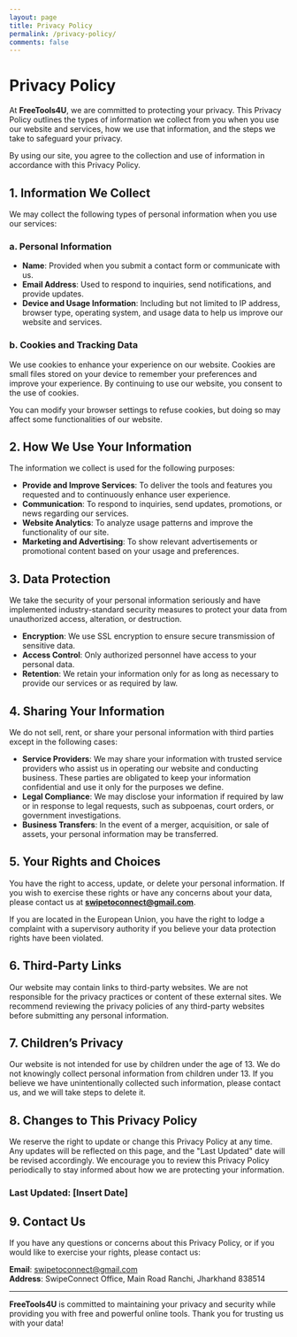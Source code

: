 ```yaml
---
layout: page
title: Privacy Policy
permalink: /privacy-policy/
comments: false
---
```


# Privacy Policy

At **FreeTools4U**, we are committed to protecting your privacy. This Privacy Policy outlines the types of information we collect from you when you use our website and services, how we use that information, and the steps we take to safeguard your privacy.

By using our site, you agree to the collection and use of information in accordance with this Privacy Policy.

## 1. Information We Collect

We may collect the following types of personal information when you use our services:

### a. Personal Information
- **Name**: Provided when you submit a contact form or communicate with us.
- **Email Address**: Used to respond to inquiries, send notifications, and provide updates.
- **Device and Usage Information**: Including but not limited to IP address, browser type, operating system, and usage data to help us improve our website and services.

### b. Cookies and Tracking Data
We use cookies to enhance your experience on our website. Cookies are small files stored on your device to remember your preferences and improve your experience. By continuing to use our website, you consent to the use of cookies.

You can modify your browser settings to refuse cookies, but doing so may affect some functionalities of our website.

## 2. How We Use Your Information

The information we collect is used for the following purposes:
- **Provide and Improve Services**: To deliver the tools and features you requested and to continuously enhance user experience.
- **Communication**: To respond to inquiries, send updates, promotions, or news regarding our services.
- **Website Analytics**: To analyze usage patterns and improve the functionality of our site.
- **Marketing and Advertising**: To show relevant advertisements or promotional content based on your usage and preferences.

## 3. Data Protection

We take the security of your personal information seriously and have implemented industry-standard security measures to protect your data from unauthorized access, alteration, or destruction.

- **Encryption**: We use SSL encryption to ensure secure transmission of sensitive data.
- **Access Control**: Only authorized personnel have access to your personal data.
- **Retention**: We retain your information only for as long as necessary to provide our services or as required by law.

## 4. Sharing Your Information

We do not sell, rent, or share your personal information with third parties except in the following cases:
- **Service Providers**: We may share your information with trusted service providers who assist us in operating our website and conducting business. These parties are obligated to keep your information confidential and use it only for the purposes we define.
- **Legal Compliance**: We may disclose your information if required by law or in response to legal requests, such as subpoenas, court orders, or government investigations.
- **Business Transfers**: In the event of a merger, acquisition, or sale of assets, your personal information may be transferred.

## 5. Your Rights and Choices

You have the right to access, update, or delete your personal information. If you wish to exercise these rights or have any concerns about your data, please contact us at **[swipetoconnect@gmail.com](mailto:swipetoconnect@gmail.com)**.

If you are located in the European Union, you have the right to lodge a complaint with a supervisory authority if you believe your data protection rights have been violated.

## 6. Third-Party Links

Our website may contain links to third-party websites. We are not responsible for the privacy practices or content of these external sites. We recommend reviewing the privacy policies of any third-party websites before submitting any personal information.

## 7. Children’s Privacy

Our website is not intended for use by children under the age of 13. We do not knowingly collect personal information from children under 13. If you believe we have unintentionally collected such information, please contact us, and we will take steps to delete it.

## 8. Changes to This Privacy Policy

We reserve the right to update or change this Privacy Policy at any time. Any updates will be reflected on this page, and the "Last Updated" date will be revised accordingly. We encourage you to review this Privacy Policy periodically to stay informed about how we are protecting your information.

### Last Updated: **[Insert Date]**

## 9. Contact Us

If you have any questions or concerns about this Privacy Policy, or if you would like to exercise your rights, please contact us:

**Email**: [swipetoconnect@gmail.com](mailto:swipetoconnect@gmail.com)  
**Address**: SwipeConnect Office, Main Road Ranchi, Jharkhand 838514

---

**FreeTools4U** is committed to maintaining your privacy and security while providing you with free and powerful online tools. Thank you for trusting us with your data!
